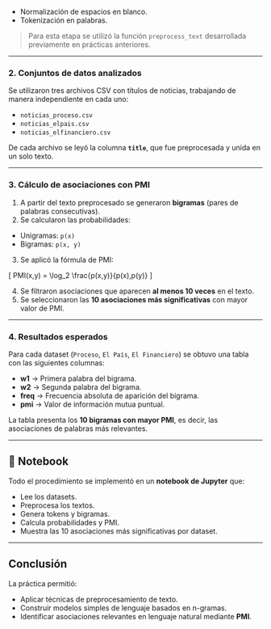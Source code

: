 

- Normalización de espacios en blanco.  
- Tokenización en palabras.

> Para esta etapa se utilizó la función `preprocess_text` desarrollada previamente en prácticas anteriores.

---

### 2. Conjuntos de datos analizados
Se utilizaron tres archivos CSV con títulos de noticias, trabajando de manera independiente en cada uno:

- `noticias_proceso.csv`
- `noticias_elpais.csv`
- `noticias_elfinanciero.csv`

De cada archivo se leyó la columna **`title`**, que fue preprocesada y unida en un solo texto.

---

### 3. Cálculo de asociaciones con PMI
1. A partir del texto preprocesado se generaron **bigramas** (pares de palabras consecutivas).  
2. Se calcularon las probabilidades:
 - Unigramas: `p(x)`  
 - Bigramas: `p(x, y)`  
3. Se aplicó la fórmula de PMI:  

 \[
 PMI(x,y) = \log_2 \frac{p(x,y)}{p(x)\,p(y)}
 \]

4. Se filtraron asociaciones que aparecen **al menos 10 veces** en el texto.  
5. Se seleccionaron las **10 asociaciones más significativas** con mayor valor de PMI.

---

### 4. Resultados esperados
Para cada dataset (`Proceso`, `El País`, `El Financiero`) se obtuvo una tabla con las siguientes columnas:

- **w1** → Primera palabra del bigrama.  
- **w2** → Segunda palabra del bigrama.  
- **freq** → Frecuencia absoluta de aparición del bigrama.  
- **pmi** → Valor de información mutua puntual.  

La tabla presenta los **10 bigramas con mayor PMI**, es decir, las asociaciones de palabras más relevantes.

---

## 📒 Notebook
Todo el procedimiento se implementó en un **notebook de Jupyter** que:
- Lee los datasets.  
- Preprocesa los textos.  
- Genera tokens y bigramas.  
- Calcula probabilidades y PMI.  
- Muestra las 10 asociaciones más significativas por dataset.  

---

##  Conclusión
La práctica permitió:
- Aplicar técnicas de preprocesamiento de texto.  
- Construir modelos simples de lenguaje basados en n-gramas.  
- Identificar asociaciones relevantes en lenguaje natural mediante **PMI**.  

